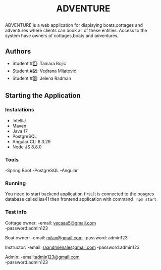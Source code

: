 # <p align="center"> ADVENTURE  </p> 

ADVENTURE is a web application for displaying boats,cottages and adventures where clients can book all of these entities.
Access to the system have owners of cottages,boats and adventures.

## Authors

- Student #:one:: Tamara Bojić
- Student #:two:: Vedrana Mijatović
- Student #:three:: Jelena Radman 


## Starting the Application

### Instalations
- IntelliJ
- Maven
- Java 17
- PostgreSQL
- Angular CLI 8.3.29
- Node JS 8.8.0

### Tools 
-Spring Boot
-PostgreSQL
-Angular


### Running
You need to start backend application first.It is connected to the posgres database called isa41 then frontend application with command
``` npm start```


### Test info

Cottage owner:
-email: vecaaa5@gmail.com	
-password:admin123

Boat owner:
-email: milan@gmail.com
-password: admin123

Instructor: 
-email: raandmjenale@gmail.com
-password:admin123

Admin:
-email:admin123@gmail.com	
-password:admin123